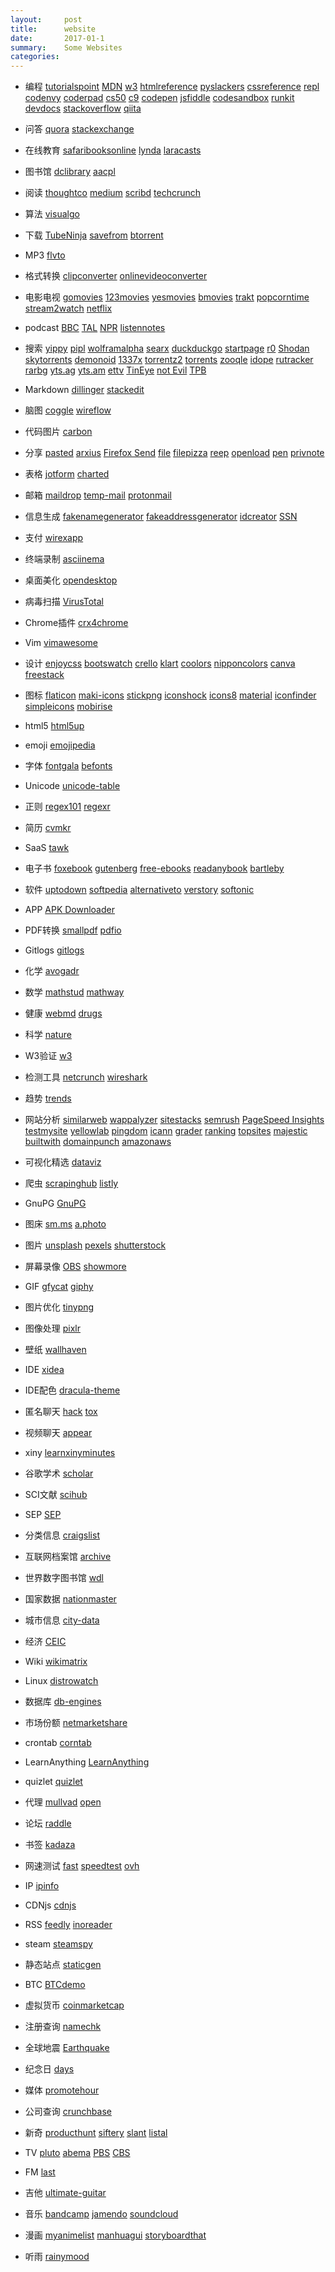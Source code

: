 ```yaml
---
layout:     post
title:      website
date:       2017-01-1
summary:    Some Websites
categories: 
---
```

* 编程     [tutorialspoint](https://www.tutorialspoint.com/)
            [MDN](https://developer.mozilla.org)
            [w3](https://www.w3.org/)
            [htmlreference](http://htmlreference.io/)
            [pyslackers](https://pyslackers.com/)
            [cssreference](http://cssreference.io/)
            [repl](https://repl.it/)
            [codenvy](https://codenvy.com)
            [coderpad](https://coderpad.io)
            [cs50](https://cs50.io)
            [c9](https://c9.io)
            [codepen](https://codepen.io/)
            [jsfiddle](https://jsfiddle.net/)
            [codesandbox](https://codesandbox.io/)
            [runkit](https://runkit.com)
            [devdocs](http://devdocs.io/)
            [stackoverflow](https://stackoverflow.com/)
            [qiita](https://qiita.com/)
* 问答      [quora](https://www.quora.com/)
            [stackexchange](https://stackexchange.com/)
* 在线教育   [safaribooksonline](https://www.safaribooksonline.com)
            [lynda](https://www.lynda.com/)
            [laracasts](https://laracasts.com)
* 图书馆    [dclibrary](https://www.dclibrary.org/)
            [aacpl](https://www.aacpl.net/)

* 阅读      [thoughtco](https://www.thoughtco.com/)
            [medium](https://medium.com/)
            [scribd](https://www.scribd.com/)
            [techcrunch](https://techcrunch.com/)

* 算法     [visualgo](https://visualgo.net/en)
* 下载  [TubeNinja](https://www.tubeninja.net/)
           [savefrom](http://en.savefrom.net/)
           [btorrent](https://btorrent.xyz/)
* MP3      [flvto](http://www.flvto.biz/)
* 格式转换  [clipconverter](http://www.clipconverter.cc/)
           [onlinevideoconverter](https://www.onlinevideoconverter.com/)
* 电影电视  [gomovies](https://gomovies.to/)
           [123movies](https://123movies.co/)
           [yesmovies](https://yesmovies.to/)
           [bmovies](https://bmovies.is/)
           [trakt](https://trakt.tv/)
           [popcorntime](https://popcorntime-online.tv/)
           [stream2watch](https://www.stream2watch.cc/)
           [netflix](https://www.netflix.com/)

* podcast   [BBC](http://www.bbc.co.uk/podcasts)
            [TAL](https://www.thisamericanlife.org)
            [NPR](http://www.npr.org/)
            [listennotes](https://www.listennotes.com/)
* 搜索      [yippy](http://yippy.com/)
            [pipl](https://pipl.com/)
            [wolframalpha](https://www.wolframalpha.com/)
            [searx](https://searx.me/)
            [duckduckgo](https://duckduckgo.com/)
            [startpage](https://www.startpage.com/)
            [r0](https://r0.ru/)
            [Shodan](https://www.shodan.io/)
            [skytorrents](https://www.skytorrents.in/)
            [demonoid](https://www.demonoid.pw)
            [1337x](http://1337x.to/)
            [torrentz2](https://torrentz2.eu/)
            [torrents](https://torrents.me/)
            [zooqle](https://zooqle.com/)
            [idope](https://idope.se/)
            [rutracker](https://rutracker.org)
            [rarbg](http://rarbg.to)
            [yts.ag](https://yts.ag/)
            [yts.am](https://yts.am/)
            [ettv](https://www.ettv.tv/)
            [TinEye](https://tineye.com/)
            [not Evil](http://hss3uro2hsxfogfq.onion/)
            [TPB](http://uj3wazyk5u4hnvtk.onion/)
* Markdown  [dillinger](https://dillinger.io/)
            [stackedit](https://stackedit.io/)
* 脑图      [coggle](https://coggle.it/)
            [wireflow](http://wireflow.co/)
* 代码图片   [carbon](https://dawnlabs.io/carbon)
* 分享      [pasted](http://pasted.co/)
            [arxius](https://arxius.io/)
            [Firefox Send](https://send.firefox.com/)
            [file](https://www.file.io/)
            [filepizza](https://file.pizza/)
            [reep](https://reep.io/)
            [openload](https://openload.co/)
            [pen](http://pen.io/)
            [privnote](https://privnote.com/)
* 表格      [jotform](https://www.jotform.com/)
            [charted](https://www.charted.co/)
* 邮箱      [maildrop](https://maildrop.cc/)
            [temp-mail](https://temp-mail.org)
            [protonmail](https://protonmail.com/)
* 信息生成   [fakenamegenerator](http://www.fakenamegenerator.com/)
             [fakeaddressgenerator](http://fakeaddressgenerator.com/)
            [idcreator](https://www.idcreator.com/)
            [SSN](https://www.ssnvalidator.com/)
* 支付      [wirexapp](https://wirexapp.com/)

* 终端录制  [asciinema](https://asciinema.org/)
* 桌面美化  [opendesktop](https://www.opendesktop.org/)
* 病毒扫描  [VirusTotal](https://www.virustotal.com)
* Chrome插件 [crx4chrome](https://www.crx4chrome.com/)
* Vim      [vimawesome](https://vimawesome.com/)
* 设计      [enjoycss](http://enjoycss.com/)
            [bootswatch](https://bootswatch.com/)
            [crello](https://crello.com/)
            [klart](https://klart.co/colors/)
            [coolors](https://coolors.co/)
            [nipponcolors](http://nipponcolors.com/)
            [canva](https://www.canva.com/)
            [freestack](http://www.freestack.co.uk/)
* 图标       [flaticon](https://www.flaticon.com/)
            [maki-icons](https://www.mapbox.com/maki-icons/)
            [stickpng](http://www.stickpng.com/)
            [iconshock](https://www.iconshock.com/)
            [icons8](https://icons8.com/)
            [material](https://material.io/icons/)
            [iconfinder](www.iconfinder.com)
            [simpleicons](https://simpleicons.org/)
            [mobirise](https://mobiriseicons.com/)
* html5     [html5up](https://html5up.net/)
* emoji     [emojipedia](https://emojipedia.org/)
* 字体      [fontgala](http://www.fontgala.com)
            [befonts](https://befonts.com/)
* Unicode   [unicode-table](https://unicode-table.com/cn/)
* 正则      [regex101](https://regex101.com/)
            [regexr](https://regexr.com/)
* 简历      [cvmkr](https://cvmkr.com/)
* SaaS       [tawk](https://www.tawk.to/)
* 电子书     [foxebook](http://www.foxebook.net/)
            [gutenberg](https://www.gutenberg.org/)
            [free-ebooks](https://www.free-ebooks.net/)
            [readanybook](https://www.readanybook.com/)
            [bartleby](http://www.bartleby.com/)
* 软件      [uptodown](http://uptodown.com)
            [softpedia](http://www.softpedia.com/)
            [alternativeto](https://alternativeto.net/)
            [verstory](https://verstory.com/)
            [softonic](https://solutions.softonic.com/)
* APP        [APK Downloader](https://apps.evozi.com/apk-downloader/)
* PDF转换     [smallpdf](https://smallpdf.com/)
            [pdfio](https://pdf.io/)
* Gitlogs    [gitlogs](http://www.gitlogs.com/)
* 化学       [avogadr](https://avogadr.io/)
* 数学       [mathstud](http://mathstud.io/)
             [mathway](https://www.mathway.com)
* 健康       [webmd](https://www.webmd.com/)
             [drugs](https://www.drugs.com/)
* 科学       [nature](https://www.nature.com/)
* W3验证     [w3](https://validator.w3.org/)
* 检测工具   [netcrunch](https://www.adremsoft.com/netcrunch.tools/)
            [wireshark](https://www.wireshark.org/)
* 趋势      [trends](https://trends.google.com)
* 网站分析   [similarweb](https://www.similarweb.com/)
            [wappalyzer](https://wappalyzer.com/)
            [sitestacks](https://sitestacks.com/)
            [semrush](https://www.semrush.com)
            [PageSpeed Insights](https://developers.google.com/speed/pagespeed/insights/)
            [testmysite](https://testmysite.io/)
            [yellowlab](http://yellowlab.tools/)
            [pingdom](https://tools.pingdom.com/)
            [icann](https://whois.icann.org)
            [grader](https://website.grader.com/)
            [ranking](http://www.ranking.com/)
            [topsites](https://www.quantcast.com/top-sites/)
            [majestic](https://majestic.com/)
            [builtwith](https://builtwith.com/)
            [domainpunch](https://domainpunch.com/tlds/topm.php)
            [amazonaws](http://s3-us-west-1.amazonaws.com/umbrella-static/index.html)

* 可视化精选 [dataviz](http://dataviz.tools/)
* 爬虫       [scrapinghub](https://scrapinghub.com/)
             [listly](https://www.listly.io/)
* GnuPG     [GnuPG](https://gnupg.org/)
* 图床       [sm.ms](https://sm.ms/)
             [a.photo](https://a.photo/)
* 图片       [unsplash](https://unsplash.com/)
            [pexels](https://www.pexels.com/)
            [shutterstock](https://www.shutterstock.com/)

* 屏幕录像   [OBS](https://obsproject.com/)
            [showmore](https://showmore.com/)
* GIF       [gfycat](https://gfycat.com/)
            [giphy](https://giphy.com/)
* 图片优化    [tinypng](https://tinypng.com/)
* 图像处理    [pixlr](https://pixlr.com)
* 壁纸      [wallhaven](https://alpha.wallhaven.cc/)

* IDE       [xidea](http://xidea.online)
* IDE配色   [dracula-theme](https://draculatheme.com/)
* 匿名聊天   [hack](https://hack.chat/)
            [tox](https://tox.chat/)
* 视频聊天  [appear](https://appear.in/)
* xiny [learnxinyminutes](https://learnxinyminutes.com/)
* 谷歌学术    [scholar](https://scholar.google.com/)
* SCI文献     [scihub](http://sci-hub.io/)
* SEP         [SEP](https://plato.stanford.edu/)
* 分类信息       [craigslist](https://www.craigslist.org/)
* 互联网档案馆 [archive](https://archive.org/)
* 世界数字图书馆 [wdl](https://www.wdl.org)
* 国家数据  [nationmaster](http://www.nationmaster.com/)
* 城市信息  [city-data](http://www.city-data.com/)
* 经济      [CEIC](https://www.ceicdata.com)
* Wiki [wikimatrix](http://www.wikimatrix.org/)

* Linux      [distrowatch](http://distrowatch.com/)
* 数据库      [db-engines](https://db-engines.com)
* 市场份额      [netmarketshare](https://www.netmarketshare.com)
* crontab    [corntab](http://corntab.com/)
* LearnAnything  [LearnAnything](https://learn-anything.xyz/)
* quizlet     [quizlet](https://quizlet.com/)
* 代理     [mullvad](https://www.mullvad.net/)
            [open](https://openvpn.net/index.php/open-source/downloads.html)
* 论坛    [raddle](https://raddle.me/)
* 书签   [kadaza](http://www.kadaza.com/)
* 网速测试    [fast](https://fast.com/)
            [speedtest](http://beta.speedtest.net/)
            [ovh](http://ovh.net/)
* IP       [ipinfo](https://ipinfo.io/)
* CDNjs   [cdnjs](https://cdnjs.com/)
* RSS [feedly](https://feedly.com)
    [inoreader](https://www.inoreader.com/)
* steam [steamspy](http://steamspy.com/)
* 静态站点 [staticgen](https://www.staticgen.com/)
* BTC   [BTCdemo](http://www.blockchaindemo.io/)
* 虚拟货币 [coinmarketcap](https://coinmarketcap.com/)
* 注册查询 [namechk](https://namechk.com/)

* 全球地震 [Earthquake](http://www.earthquick.world/)
* 纪念日  [days](https://days.to/)
* 媒体   [promotehour](http://promotehour.com/)
* 公司查询 [crunchbase](https://www.crunchbase.com/)
* 新奇   [producthunt](https://www.producthunt.com)
        [siftery](https://siftery.com/)
         [slant](https://www.slant.co/)
         [listal](http://www.listal.com/)
* TV    [pluto](http://pluto.tv/)
        [abema](https://abema.tv/)
        [PBS](https://www.pbs.org/)
        [CBS](http://www.cbs.com/)
* FM    [last](https://www.last.fm)
* 吉他  [ultimate-guitar](https://www.ultimate-guitar.com/)
* 音乐  [bandcamp](https://bandcamp.com/)
        [jamendo](https://www.jamendo.com)
        [soundcloud](https://soundcloud.com/)
* 漫画  [myanimelist](https://myanimelist.net/)
        [manhuagui](http://www.manhuagui.com/)
        [storyboardthat](https://www.storyboardthat.com/)
* 听雨  [rainymood](http://rainymood.com/)